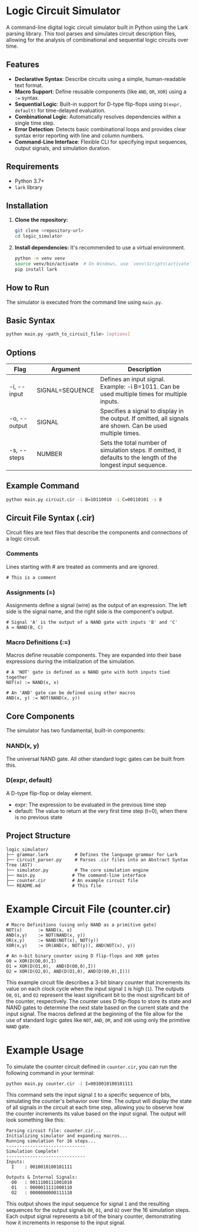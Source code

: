 # Logic Circuit Simulator

A command-line digital logic circuit simulator built in Python using the Lark parsing library. This tool parses and simulates circuit description files, allowing for the analysis of combinational and sequential logic circuits over time.

## Features

* **Declarative Syntax**: Describe circuits using a simple, human-readable text format.
* **Macro Support**: Define reusable components (like `AND`, `OR`, `XOR`) using a `:=` syntax.
* **Sequential Logic**: Built-in support for D-type flip-flops using `D(expr, default)` for time-delayed evaluation.
* **Combinational Logic**: Automatically resolves dependencies within a single time step.
* **Error Detection**: Detects basic combinational loops and provides clear syntax error reporting with line and column numbers.
* **Command-Line Interface**: Flexible CLI for specifying input sequences, output signals, and simulation duration.

## Requirements

* Python 3.7+
* `lark` library

## Installation

1.  **Clone the repository:**

    ```bash
    git clone <repository-url>
    cd logic_simulator
    ```

2.  **Install dependencies:**
    It's recommended to use a virtual environment.

    ```bash
    python -m venv venv
    source venv/bin/activate  # On Windows, use `venv\Scripts\activate`
    pip install lark
    ```

## How to Run

The simulator is executed from the command line using `main.py`.

## Basic Syntax

```bash
python main.py <path_to_circuit_file> [options]
```

## Options

| Flag | Argument | Description |
| --- | --- | --- |
| -i, --input | SIGNAL=SEQUENCE | Defines an input signal. Example: -i B=1011. Can be used multiple times for multiple inputs. |
| -o, --output | SIGNAL | Specifies a signal to display in the output. If omitted, all signals are shown. Can be used multiple times. |
| -s, --steps | NUMBER | Sets the total number of simulation steps. If omitted, it defaults to the length of the longest input sequence. |

## Example Command

```bash
python main.py circuit.cir -i B=10110010 -i C=00110101 -s 8
```

## Circuit File Syntax (.cir)

Circuit files are text files that describe the components and connections of a logic circuit.

### Comments

Lines starting with # are treated as comments and are ignored.

```cir
# This is a comment
```

### Assignments (=)

Assignments define a signal (wire) as the output of an expression. The left side is the signal name, and the right side is the component's output.

```cir
# Signal 'A' is the output of a NAND gate with inputs 'B' and 'C'
A = NAND(B, C)
```

### Macro Definitions (:=)

Macros define reusable components. They are expanded into their base expressions during the initialization of the simulation.

```cir
# A 'NOT' gate is defined as a NAND gate with both inputs tied together
NOT(x) := NAND(x, x)

# An 'AND' gate can be defined using other macros
AND(x, y) := NOT(NAND(x, y))
```

## Core Components

The simulator has two fundamental, built-in components:

### NAND(x, y)

The universal NAND gate. All other standard logic gates can be built from this.

### D(expr, default)

A D-type flip-flop or delay element.

* expr: The expression to be evaluated in the previous time step
* default: The value to return at the very first time step (t=0), when there is no previous state

## Project Structure

```text
logic_simulator/
├── grammar.lark          # Defines the language grammar for Lark
├── circuit_parser.py     # Parses .cir files into an Abstract Syntax Tree (AST)
├── simulator.py          # The core simulation engine
├── main.py              # The command-line interface
├── counter.cir          # An example circuit file
└── README.md            # This file
```
# Example Circuit File (counter.cir)

```cir
# Macro Definitions (using only NAND as a primitive gate)
NOT(x)      := NAND(x, x)
AND(x,y)    := NOT(NAND(x, y))
OR(x,y)     := NAND(NOT(x), NOT(y))
XOR(x,y)    := OR(AND(x, NOT(y)), AND(NOT(x), y))

# An n-bit binary counter using D flip-flops and XOR gates
O0 = XOR(D(O0,0),I)
O1 = XOR(D(O1,0),  AND(D(O0,0),I))
O2 = XOR(D(O2,0), AND(D(O1,0), AND(D(O0,0),I)))
```

This example circuit file describes a 3-bit binary counter that increments its value on each clock cycle when the input signal `I` is high (`1`). The outputs `O0`, `O1`, and `O2` represent the least significant bit to the most significant bit of the counter, respectively. The counter uses D flip-flops to store its state and NAND gates to determine the next state based on the current state and the input signal. The macros defined at the beginning of the file allow for the use of standard logic gates like `NOT`, `AND`, `OR`, and `XOR` using only the primitive `NAND` gate.

# Example Usage
To simulate the counter circuit defined in `counter.cir`, you can run the following command in your terminal:

```bash
python main.py counter.cir -i I=0010010100101111
```
This command sets the input signal `I` to a specific sequence of bits, simulating the counter's behavior over time. The output will display the state of all signals in the circuit at each time step, allowing you to observe how the counter increments its value based on the input signal.
The output will look something like this:

```
Parsing circuit file: counter.cir...
Initializing simulator and expanding macros...
Running simulation for 16 steps...
------------------------------
Simulation Complete!
------------------------------
Inputs:
  I    : 0010010100101111

Outputs & Internal Signals:
  O0   : 0011100111001010
  O1   : 0000011111000110
  O2   : 0000000000111110
```

This output shows the input sequence for signal `I` and the resulting sequences for the output signals `O0`, `O1`, and `O2` over the 16 simulation steps. Each output signal represents a bit of the binary counter, demonstrating how it increments in response to the input signal.